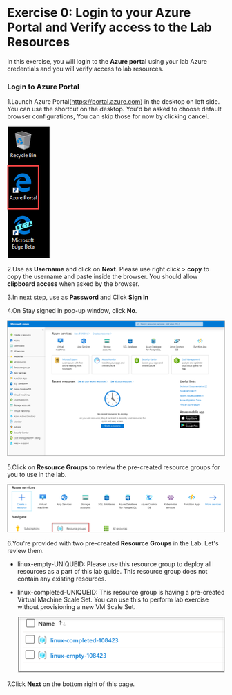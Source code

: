 # Exercise 0: Login to your Azure Portal and Verify access to the Lab Resources

In this exercise, you will login to the **Azure portal** using your lab Azure credentials and you will verify access to lab resources.


### Login to Azure Portal 

1.Launch Azure Portal(https://portal.azure.com) in the desktop on left side. You can use the shortcut on the desktop. You'd be asked to choose default browser configurations, You can skip those for now by clicking cancel. 

   ![](images/azureportal.png)


2.Use **<inject key="AzureAdUserEmail"></inject>** as **Username** and click on **Next**.  Please use right click > **copy** to copy the username and paste inside the browser. You should allow **clipboard access** when asked by the browser. 

3.In next step, use **<inject key="AzureAdUserPassword"></inject>** as **Password**  and Click **Sign In**

4.On Stay signed in pop-up window, click **No**.

   ![](images/fpage.png)
   
5.Click on **Resource Groups** to review the pre-created resource groups for you to use in the lab. 

   ![](images/linux1.png)
   
6.You're provided with two pre-created **Resource Groups** in the Lab. Let's review them.

* linux-empty-UNIQUEID: Please use this resource group to deploy all resources as a part of this lab guide. This resource group does not contain any existing resources. 

* linux-completed-UNIQUEID: This resource group is having a pre-created Virtual Machine Scale Set. You can use this to perform lab exercise without provisioning a new VM Scale Set. 

  ![](images/linux2.png)

   
7.Click **Next** on the bottom right of this page.


